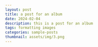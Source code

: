 ```yaml
---
layout: post
title: a post for an album
date: 2024-02-04
description: this is a post for an album
tags: formatting images
categories: sample-posts
thumbnail: assets/img/3.png
---
```

